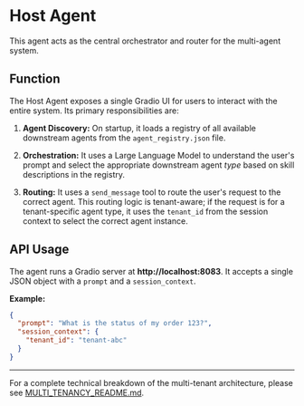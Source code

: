 # Host Agent

This agent acts as the central orchestrator and router for the multi-agent system.

## Function

The Host Agent exposes a single Gradio UI for users to interact with the entire system. Its primary responsibilities are:

1.  **Agent Discovery:** On startup, it loads a registry of all available downstream agents from the `agent_registry.json` file.

2.  **Orchestration:** It uses a Large Language Model to understand the user's prompt and select the appropriate downstream agent *type* based on skill descriptions in the registry.

3.  **Routing:** It uses a `send_message` tool to route the user's request to the correct agent. This routing logic is tenant-aware; if the request is for a tenant-specific agent type, it uses the `tenant_id` from the session context to select the correct agent instance.

## API Usage

The agent runs a Gradio server at **http://localhost:8083**. It accepts a single JSON object with a `prompt` and a `session_context`.

**Example:**
```json
{
  "prompt": "What is the status of my order 123?",
  "session_context": {
    "tenant_id": "tenant-abc"
  }
}
```

---

For a complete technical breakdown of the multi-tenant architecture, please see [MULTI_TENANCY_README.md](./MULTI_TENANCY_README.md).
